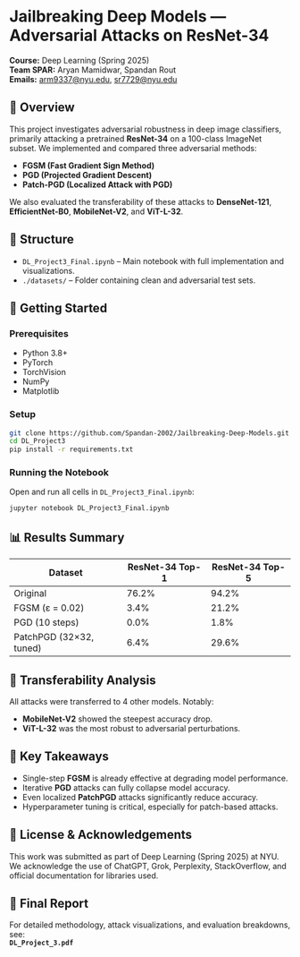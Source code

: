 # Jailbreaking Deep Models — Adversarial Attacks on ResNet-34

**Course:** Deep Learning (Spring 2025)  
**Team SPAR:** Aryan Mamidwar, Spandan Rout  
**Emails:** arm9337@nyu.edu, sr7729@nyu.edu  

## 🧠 Overview

This project investigates adversarial robustness in deep image classifiers, primarily attacking a pretrained **ResNet-34** on a 100-class ImageNet subset. We implemented and compared three adversarial methods:

- **FGSM (Fast Gradient Sign Method)**  
- **PGD (Projected Gradient Descent)**  
- **Patch-PGD (Localized Attack with PGD)**  

We also evaluated the transferability of these attacks to **DenseNet-121**, **EfficientNet-B0**, **MobileNet-V2**, and **ViT-L-32**.

## 📁 Structure

- `DL_Project3_Final.ipynb` – Main notebook with full implementation and visualizations.
- `./datasets/` – Folder containing clean and adversarial test sets.


## 🚀 Getting Started

### Prerequisites

- Python 3.8+
- PyTorch
- TorchVision
- NumPy
- Matplotlib

### Setup

```bash
git clone https://github.com/Spandan-2002/Jailbreaking-Deep-Models.git
cd DL_Project3
pip install -r requirements.txt
```

### Running the Notebook

Open and run all cells in `DL_Project3_Final.ipynb`:

```bash
jupyter notebook DL_Project3_Final.ipynb
```

## 📊 Results Summary

| Dataset                 | ResNet-34 Top-1 | ResNet-34 Top-5 |
|-------------------------|-----------------|-----------------|
| Original                | 76.2%           | 94.2%           |
| FGSM (ε = 0.02)         | 3.4%            | 21.2%           |
| PGD (10 steps)          | 0.0%            | 1.8%            |
| PatchPGD (32×32, tuned) | 6.4%            | 29.6%           |

## 🔁 Transferability Analysis

All attacks were transferred to 4 other models. Notably:

- **MobileNet-V2** showed the steepest accuracy drop.
- **ViT-L-32** was the most robust to adversarial perturbations.

## 📌 Key Takeaways

- Single-step **FGSM** is already effective at degrading model performance.
- Iterative **PGD** attacks can fully collapse model accuracy.
- Even localized **PatchPGD** attacks significantly reduce accuracy.
- Hyperparameter tuning is critical, especially for patch-based attacks.

## 📜 License & Acknowledgements

This work was submitted as part of Deep Learning (Spring 2025) at NYU.  
We acknowledge the use of ChatGPT, Grok, Perplexity, StackOverflow, and official documentation for libraries used.

## 📎 Final Report

For detailed methodology, attack visualizations, and evaluation breakdowns, see:  
**`DL_Project_3.pdf`**
